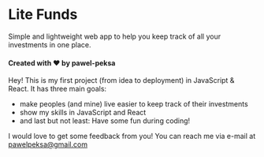 # Lite Funds

Simple and lightweight web app to help you keep track of all your investments in one place.

#### Created with :heart: by pawel-peksa

Hey! This is my first project (from idea to deployment) in JavaScript & React.
It has three main goals:

- make peoples (and mine) live easier to keep track of their investments
- show my skills in JavaScript and React
- and last but not least: Have some fun during coding!

I would love to get some feedback from you!
You can reach me via e-mail at pawelpeksa@gmail.com
